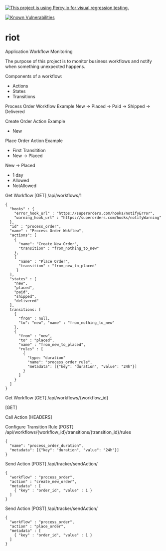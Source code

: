 [![This project is using Percy.io for visual regression testing.](https://percy.io/static/images/percy-badge.svg)](https://percy.io/Shaken-Bytes/riot-dashboard)

[![Known Vulnerabilities](https://snyk.io/test/github/shakenbytes/riot/badge.svg?targetFile=package.json)](https://snyk.io/test/github/shakenbytes/riot?targetFile=package.json)

# riot
Application Workflow Monitoring

The purpose of this project is to monitor business workflows and notify when something unexpected happens.


Components of a workflow:
- Actions
- States
- Transitions

Process Order Workflow Example
New -> Placed -> Paid -> Shipped -> Delivered


Create Order Action Example
- New

Place Order Action Example
- First Transitition
- New -> Placed


New -> Placed
- 1 day
- Allowed
- NotAllowed

Get Workflow
[GET] /api/workflows/1
```
{
  "hooks" : {
    "error_hook_url" : "https://superorders.com/hooks/notifyError",
    "warning_hook_url" : "https://superorders.com/hooks/notifyWarning"
  },
  "id" : "process_order",
  "name" : "Process Order Wokflow",
  "actions": [
    {
      "name": "Create New Order",
      "transition" : "from_nothing_to_new"
    },
    {
      "name" : "Place Order",
      "transition" : "from_new_to_placed"
     }
  ],
  "states" : [
    "new",
    "placed",
    "paid",
    "shipped",
    "delivered"
  ],
  transitions: [
    {
      "from" : null,
      "to": "new", "name" : "from_nothing_to_new"
    },
    {
      "from" : "new",
      "to" : "placed",
      "name" : "from_new_to_placed",
      "rules" : [
        {
          "type: "duration"
          "name": "process_order_rule",
          "metadata": [{"key": "duration", "value": "24h"}]
        }
      ]
    }
  ]
}
```
Get Workflow
[GET]
/api/workflows/{workflow_id}

[GET]

Call Action
[HEADERS]

Configure Transition Rule
[POST] /api/workflows/{workflow_id}/transitions/{transition_id}/rules
```
{
  "name": "process_order_duration",
  "metadata": [{"key": "duration", "value": "24h"}]
}
```

Send Action
[POST] /api/tracker/sendAction/

```
{
  "workflow" : "process_order",
  "action" : "create_new_order",
  "metadata" : [
    { "key" : "order_id", "value" : 1 }
  ]
}
```
Send Action
[POST] /api/tracker/sendAction/

```
{
  "workflow" : "process_order",
  "action" : "place_order",
  "metadata" : [
    { "key" : "order_id", "value" : 1 }
  ]
}
```
